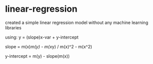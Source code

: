 # linear-regression

created a simple linear regression model without any machine learning libraries

using: y = (slope)x-var + y-intercept

slope = m(x)*m(y) - m(x*y) / m(x)^2 - m(x^2)

y-intercept = m(y) - slope(m(x))
